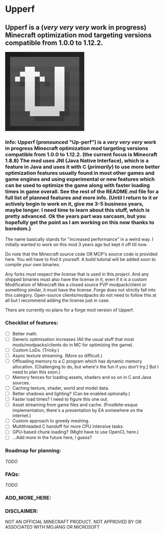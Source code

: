# Upperf 
## Upperf is a (*very very very* work in progress) Minecraft optimization mod targeting versions compatible from 1.0.0 to 1.12.2.

![The Upperf logo in a 256 by 256 resoulution.](https://github.com/Idkbuster40/Upperf/blob/master/upperf_logo_256.png) 

### Info: Upperf (pronounced "Up-perf") is a *very very very* work in progress Minecraft optimization mod targeting versions compatible from 1.0.0 to 1.12.2. (the current focus is Minecraft 1.8.8) The mod uses JNI (Java Native Interface), which is a feature in Java and uses it with C (_primarily_) to use more better optimization features usually found in most other games and game engines and using experimental or new features which can be used to optimize the game along with faster loading times in game overall. See the rest of the README.md file for a full list of planned features and more info. (Until I return to it or actively begin to work on it, give me 3-5 business years, maybe longer. I need time to learn about this stuff, which is pretty advanced. Ok the years part was sarcasm, but you hopefully get the point as I am working on this now thanks to boredom.)

The name basically stands for "increased performance" in a weird way. I initially wanted to work on this mod 3 years ago but kept it off till now.

Do note that the Minecraft source code OR MCP's source code is provided here. You will have to find it yourself. A build tutorial will be added soon to compile your own binaries.

Any forks must respect the license that is used in this project. And any shipped binaries must also have the license in it, even if it is a custom Modification of Minecraft like a closed source PVP modpack/client or something similar, it must have the license. Forge does not strictly fall into this category. Open-source clients/modpacks do not need to follow this at all but I recommend adding the license just in case.

There are currently no plans for a forge mod version of Upperf.

### Checklist of features:
  - [ ] Better math.
  - [ ] Generic optimisation increases (All the usual stuff that most mods/modpacks/clients do in MC for optimizing the game). 
  - [ ] Custom LoDs. (Tricky.)
  - [ ] Async texture streaming. (More so difficult.)
  - [ ] Offloading memory to a C program which has dynamic memory allocation. (Challenging to do, but where's the fun if you don't try;] But I need to plan this soon.)
  - [ ] Memory fences for loading assets, shaders and so on in C and Java sources.
  - [ ] Caching texture, shader, world and model data. 
  - [ ] Better shadows and lighting? (Can be enabled optionally.)
  - [ ] Faster load times? I need to figure this one out.
  - [ ] Asset streaming from game files and cache. (Frostbite-esque implementation, there's a presentation by EA somewhere on the internet.)
  - [ ] Custom approach to greedy meshing.
  - [ ] Multithreaded C handoff for more CPU intensive tasks.
  - [ ] GPU-based chunk loading? (Might have to use OpenCL here.)
  - [ ] ...Add more in the future here, I guess?

### Roadmap for planning:
_TODO_

### FAQs:
_TODO_

### ADD_MORE_HERE:

### DISCLAIMER:
NOT AN OFFICIAL MINECRAFT PRODUCT. NOT APPROVED BY OR ASSOCIATED WITH MOJANG OR MICROSOFT
